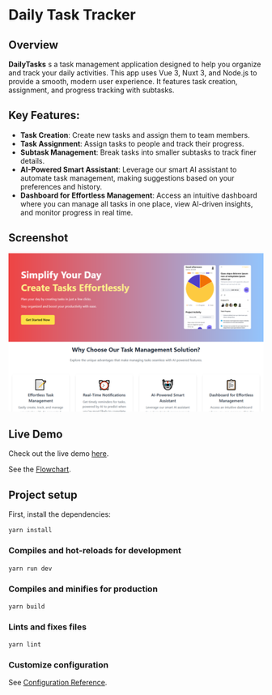 # Daily Task Tracker

## Overview

**DailyTasks** s a task management application designed to help you organize and
track your daily activities. This app uses Vue 3, Nuxt 3, and Node.js to provide
a smooth, modern user experience. It features task creation, assignment, and
progress tracking with subtasks.

## Key Features:

- **Task Creation**: Create new tasks and assign them to team members.
- **Task Assignment**: Assign tasks to people and track their progress.
- **Subtask Management**: Break tasks into smaller subtasks to track finer
  details.
- **AI-Powered Smart Assistant**: Leverage our smart AI assistant to automate
  task management, making suggestions based on your preferences and history.
- **Dashboard for Effortless Management**: Access an intuitive dashboard where
  you can manage all tasks in one place, view AI-driven insights, and monitor
  progress in real time.

## Screenshot

![landing](/src/assets/icons/desktop-landing.png)

## Live Demo

Check out the live demo [here](https://da-dailytasks.vercel.app).

See the
[Flowchart](https://miro.com/app/embed/uXjVKn1Mots=/?pres=1&frameId=3458764597672103699&embedId=550701287096).

## Project setup

First, install the dependencies:

```
yarn install
```

### Compiles and hot-reloads for development

```
yarn run dev
```

### Compiles and minifies for production

```
yarn build
```

### Lints and fixes files

```
yarn lint
```

### Customize configuration

See [Configuration Reference](https://cli.vuejs.org/config/).
